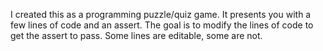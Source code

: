 I created this as a programming puzzle/quiz game. It presents you with a few lines of code and an assert. The goal is to modify the lines of code to get the assert to pass. Some lines are editable, some are not.
